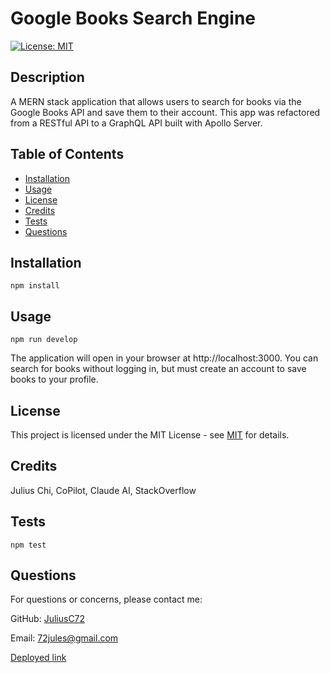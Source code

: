 # Google Books Search Engine
[![License: MIT](https://img.shields.io/badge/License-MIT-yellow.svg)](https://opensource.org/licenses/MIT)

## Description

A MERN stack application that allows users to search for books via the Google Books API and save them to their account. This app was refactored from a RESTful API to a GraphQL API built with Apollo Server.

## Table of Contents

- [Installation](#installation)
- [Usage](#usage)
- [License](#license)
- [Credits](#credits)
- [Tests](#tests)
- [Questions](#questions)

## Installation

```
npm install
```

## Usage

```
npm run develop
```

The application will open in your browser at http://localhost:3000. You can search for books without logging in, but must create an account to save books to your profile.

## License

This project is licensed under the MIT License - see [MIT](https://opensource.org/licenses/MIT) for details.

## Credits

Julius Chi, CoPilot, Claude AI, StackOverflow

## Tests

```
npm test
```

## Questions

For questions or concerns, please contact me:

GitHub: [JuliusC72](https://github.com/JuliusC72)

Email: [72jules@gmail.com](mailto:72jules@gmail.com)

[Deployed link](https://book-search-engine-uop4.onrender.com)
